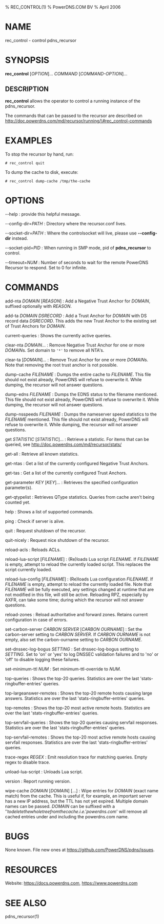 % REC_CONTROL(1)
% PowerDNS.COM BV
% April 2006

# NAME
rec_control - control pdns_recursor

# SYNOPSIS
**rec_control** [*OPTION*]... *COMMAND* [*COMMAND-OPTION*]...

DESCRIPTION
-----------
**rec_control** allows the operator to control a running instance
of the pdns_recursor.

The commands that can be passed to the recursor are described on
http://doc.powerdns.com/md/recursor/running/\#rec_control-commands

# EXAMPLES
To stop the recursor by hand, run:

`# rec_control quit`

To dump the cache to disk, execute:

`# rec_control dump-cache /tmp/the-cache`

# OPTIONS
--help
:    provide this helpful message.

--config-dir=*PATH*
:    Directory where the recursor.conf lives.

--socket-dir=*PATH*
:    Where the controlsocket will live, please use **--config-dir** instead.

--socket-pid=*PID*
:    When running in SMP mode, pid of **pdns_recursor** to control.

--timeout=*NUM*
:    Number of seconds to wait for the remote PowerDNS Recursor to
     respond. Set to 0 for infinite.

# COMMANDS
add-nta *DOMAIN* [*REASON*]
:    Add a Negative Trust Anchor for *DOMAIN*, suffixed optionally with *REASON*.

add-ta *DOMAIN* *DSRECORD*
:    Add a Trust Anchor for *DOMAIN* with DS record data *DSRECORD*. This adds the
     new Trust Anchor to the existing set of Trust Anchors for *DOMAIN*.

current-queries
:    Shows the currently active queries.

clear-nta *DOMAIN*...
:    Remove Negative Trust Anchor for one or more *DOMAIN*s. Set domain to `'*'`
     to remove all NTA's.

clear-ta [*DOMAIN*]...
:    Remove Trust Anchor for one or more *DOMAIN*s. Note that removing the root
     trust anchor is not possible.

dump-cache *FILENAME*
:    Dumps the entire cache to *FILENAME*. This file should
     not exist already, PowerDNS will refuse to overwrite it. While
     dumping, the recursor will not answer questions.

dump-edns *FILENAME*
:    Dumps the EDNS status to the filename mentioned. This file should
     not exist already, PowerDNS will refuse to overwrite it. While
     dumping, the recursor will not answer questions.

dump-nsspeeds *FILENAME*
:    Dumps the nameserver speed statistics to the *FILENAME* mentioned.
     This file should not exist already, PowerDNS will refuse to 
     overwrite it. While dumping, the recursor will not answer questions.

get *STATISTIC* [*STATISTIC*]...
:    Retrieve a statistic. For items that can be queried, see
     http://doc.powerdns.com/md/recursor/stats/

get-all
:    Retrieve all known statistics.

get-ntas
:    Get a list of the currently configured Negative Trust Anchors.

get-tas
:    Get a list of the currently configured Trust Anchors.

get-parameter *KEY* [*KEY*]...
:    Retrieves the specified configuration parameter(s).

get-qtypelist
:    Retrieves QType statistics. Queries from cache aren't being counted yet.

help
:    Shows a list of supported commands.

ping
:    Check if server is alive.

quit
:    Request shutdown of the recursor.

quit-nicely
:    Request nice shutdown of the recursor.

reload-acls
:    Reloads ACLs.

reload-lua-script [*FILENAME*]
:    (Re)loads Lua script *FILENAME*. If *FILENAME* is empty, attempt to reload
     the currently loaded script. This replaces the script currently loaded.

reload-lua-config [*FILENAME*]
:    (Re)loads Lua configuration *FILENAME*. If *FILENAME* is empty, attempt to
     reload the currently loaded file. Note that *FILENAME* will be fully executed,
     any settings changed at runtime that are not modified in this file, will
     still be active. Reloading RPZ, especially by AXFR, can take some time; during
     which the recursor will not answer questions.

reload-zones
:    Reload authoritative and forward zones. Retains current configuration
     in case of errors.

set-carbon-server *CARBON SERVER* [*CARBON OURNAME*]
:    Set the carbon-server setting to *CARBON SERVER*. If *CARBON OURNAME* is not
     empty, also set the carbon-ourname setting to *CARBON OURNAME*.

set-dnssec-log-bogus *SETTING*
:    Set dnssec-log-bogus setting to *SETTING*. Set to 'on' or 'yes' to log DNSSEC
     validation failures and to 'no' or 'off' to disable logging these failures.

set-minimum-ttl *NUM*
:    Set minimum-ttl-override to *NUM*.

top-queries
:    Shows the top-20 queries. Statistics are over the last
     'stats-ringbuffer-entries' queries.

top-largeanswer-remotes
:    Shows the top-20 remote hosts causing large answers. Statistics are over the
     last 'stats-ringbuffer-entries' queries.

top-remotes
:    Shows the top-20 most active remote hosts. Statistics are over the
     last 'stats-ringbuffer-entries' queries.

top-servfail-queries
:    Shows the top-20 queries causing servfail responses. Statistics are
     over the last 'stats-ringbuffer-entries' queries.

top-servfail-remotes
:    Shows the top-20 most active remote hosts causing servfail responses.
     Statistics are over the last 'stats-ringbuffer-entries' queries.

trace-regex *REGEX*
:    Emit resolution trace for matching queries. Empty regex to disable trace.

unload-lua-script
:    Unloads Lua script.

version
:    Report running version.

wipe-cache *DOMAIN* [*DOMAIN*] [...]
:    Wipe entries for *DOMAIN* (exact name match) from the cache. This is useful
     if, for example, an important server has a new IP address, but the TTL has
     not yet expired. Multiple domain names can be passed. *DOMAIN* can be
     suffixed with a '$' to delete the whole tree from the cache. i.e. 'powerdns.com$'
     will remove all cached entries under and including the powerdns.com name.

# BUGS
None known. File new ones at https://github.com/PowerDNS/pdns/issues.

# RESOURCES
Website: https://docs.powerdns.com, https://www.powerdns.com

# SEE ALSO
pdns_recursor(1)
